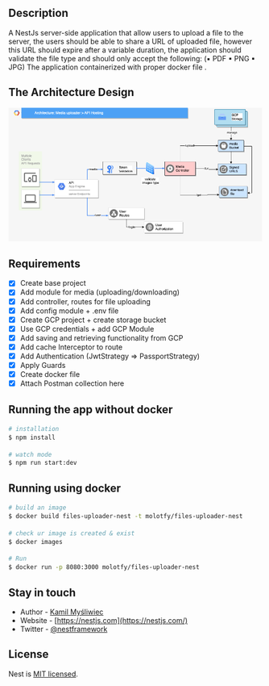 
## Description

A NestJs server-side application that allow users to upload a file to the server, the users should be able to share a URL of uploaded file, however this URL should expire after a variable duration, the application should validate the file type and should only accept the following: (▪ PDF ▪ PNG ▪ JPG)
The application containerized with proper docker file .

## The Architecture Design 

<p align="center">
  <a href="http://nestjs.com/" target="blank"><img src="https://github.com/mohamedlotfe/files-uploader-nestjs/blob/main/public/service-diagram.drawio.png"  alt="Nest Logo" /></a>
</p>


## Requirements
 
- [x] Create base project
- [x] Add module for media (uploading/downloading)
- [x] Add controller, routes for file uploading 
- [x] Add config module + .env file
- [x] Create GCP project + create storage bucket
- [x] Use GCP credentials + add GCP Module
- [x] Add saving and retrieving functionality from GCP
- [x] Add cache Interceptor to route  
- [x] Add Authentication (JwtStrategy => PassportStrategy)
- [x] Apply Guards
- [x] Create docker file
- [x] Attach Postman collection here

## Running the app without docker

```bash
# installation 
$ npm install

# watch mode
$ npm run start:dev
```

## Running using docker

```bash
# build an image
$ docker build files-uploader-nest -t molotfy/files-uploader-nest

# check ur image is created & exist
$ docker images

# Run 
$ docker run -p 8080:3000 molotfy/files-uploader-nest
```


## Stay in touch

- Author - [Kamil Myśliwiec](https://kamilmysliwiec.com)
- Website - [https://nestjs.com](https://nestjs.com/)
- Twitter - [@nestframework](https://twitter.com/nestframework)

## License

Nest is [MIT licensed](LICENSE).

